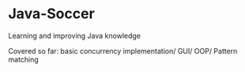 # Java-Soccer
Learning and improving Java knowledge

Covered so far: 
basic concurrency implementation/
GUI/
OOP/
Pattern matching
